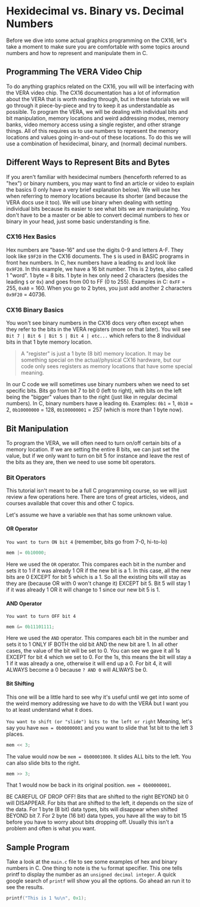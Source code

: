 # Hexidecimal vs. Binary vs. Decimal Numbers
Before we dive into some actual graphics programming on the CX16, let's take a moment to make sure you are comfortable with some topics around numbers and how to represent and manipulate them in C.

## Programming The VERA Video Chip
To do anything graphics related on the CX16, you will will be interfacing with the VERA video chip. The CX16 documentation has a lot of information about the VERA that is worth reading through, but in these tutorials we will go through it piece-by-piece and try to keep it as understandable as possible. To program the VERA, we will be dealing with individual bits and bit manipulation, memory locations and weird addressing modes, memory banks, video memory access using a single register, and other strange things. All of this requires us to use numbers to represent the memory locations and values going in-and-out of these locations. To do this we will use a combination of hexidecimal, binary, and (normal) decimal numbers.

## Different Ways to Represent Bits and Bytes
If you aren't familiar with hexidecimal numbers (henceforth referred to as "hex") or binary numbers, you may want to find an article or video to explain the basics (I only have a very brief explanation below). We will use hex when referring to memory locations because its shorter (and because the VERA docs use it too). We will use binary when dealing with setting individual bits because its easier to see what bits we are manipulating. You don't have to be a master or be able to convert decimal numbers to hex or binary in your head, just some basic understanding is fine.

### CX16 Hex Basics
Hex numbers are "base-16" and use the digits 0-9 and letters A-F. They look like `$9F20` in the CX16 documents. The `$` is used in BASIC programs in front hex numbers. In C, hex numbers have a leading `0x` and look like `0x9F20`. In this example, we have a 16 bit number. This is 2 bytes, also called 1 "word". 1 byte = 8 bits. 1 byte in hex only need 2 characters (besides the leading `$` or `0x`) and goes from 00 to FF (0 to 255). Examples in C: `0xFF` = 255, `0xA0` = 160. When you go to 2 bytes, you just add another 2 characters `0x9F20` = 40736.

### CX16 Binary Basics
You won't see binary numbers in the CX16 docs very often except when they refer to the bits in the VERA registers (more on that later). You will see `Bit 7 | Bit 6 | Bit 5 | Bit 4 | etc...` which refers to the 8 individual bits in that 1 byte memory location.

>A "register" is just a 1 byte (8 bit) memory location. It may be something special on the actual/physical CX16 hardware, but our code only sees registers as memory locations that have some special meaning.

In our C code we will sometimes use binary numbers when we need to set specific bits. Bits go from bit 7 to bit 0 (left to right), with bits on the left being the "bigger" values than to the right (just like in regular decimal numbers). In C, binary numbers have a leading `0b`. Examples: `0b1` = 1, `0b10` = 2, `0b10000000` = 128, `0b100000001` = 257 (which is more than 1 byte now).

## Bit Manipulation
To program the VERA, we will often need to turn on/off certain bits of a memory location. If we are setting the entire 8 bits, we can just set the value, but if we only want to turn on bit 5 for instance and leave the rest of the bits as they are, then we need to use some bit operators.

### Bit Operators
This tutorial isn't meant to be a full C programming course, so we will just review a few operations here. There are tons of great articles, videos, and courses available that cover this and other C topics.

Let's assume we have a variable `mem` that has some unknown value.

#### OR Operator
`You want to turn ON bit 4` (remember, bits go from 7-0, hi-to-lo)
```C
mem |= 0b10000;
```
Here we used the `OR` operator. This compares each bit in the number and sets it to 1 if it was already 1 OR if the new bit is a 1. In this case, all the new bits are 0 EXCEPT for bit 5 which is a 1. So all the existing bits will stay as they are (because OR with 0 won't change it) EXCEPT bit 5. Bit 5 will stay 1 if it was already 1 OR it will change to 1 since our new bit 5 is 1.

#### AND Operator
`You want to turn OFF bit 4`
```C
mem &= 0b11101111;
```
Here we used the `AND` operator. This compares each bit in the number and sets it to 1 ONLY IF BOTH the old bit AND the new bit are 1. In all other cases, the value of the bit will be set to 0. You can see we gave it all 1s EXCEPT for bit 4 which we set to 0. For the 1s, this means the bit will stay a 1 if it was already a one, otherwise it will end up a 0. For bit 4, it will ALWAYS become a 0 because `? AND 0` will ALWAYS be 0.

#### Bit Shifting
This one will be a little hard to see why it's useful until we get into some of the weird memory addressing we have to do with the VERA but I want you to at least understand what it does.

`You want to shift (or "slide") bits to the left or right`
Meaning, let's say you have `mem = 0b00000001` and you want to slide that 1st bit to the left 3 places.
```C
mem << 3;
```
The value would now be `mem = 0b00001000`. It slides ALL bits to the left. You can also slide bits to the right.
```C
mem >> 3;
```
That 1 would now be back in its original position. `mem = 0b00000001`.

BE CAREFUL OF DROP OFF!
Bits that are shifted to the right BEYOND bit 0 will DISAPPEAR. For bits that are shifted to the left, it depends on the size of the data. For 1 byte (8 bit) data types, bits will disappear when shifted BEYOND bit 7. For 2 byte (16 bit) data types, you have all the way to bit 15 before you have to worry about bits dropping off. Usually this isn't a problem and often is what you want.

## Sample Program
Take a look at the `main.c` file to see some examples of hex and binary numbers in C. One thing to note is the `%u` format specifier. This one tells printf to display the number as an `unsigned decimal integer`. A quick google search of `printf` will show you all the options. Go ahead an run it to see the results.

```C
printf("This is 1 %u\n", 0x1);
```
